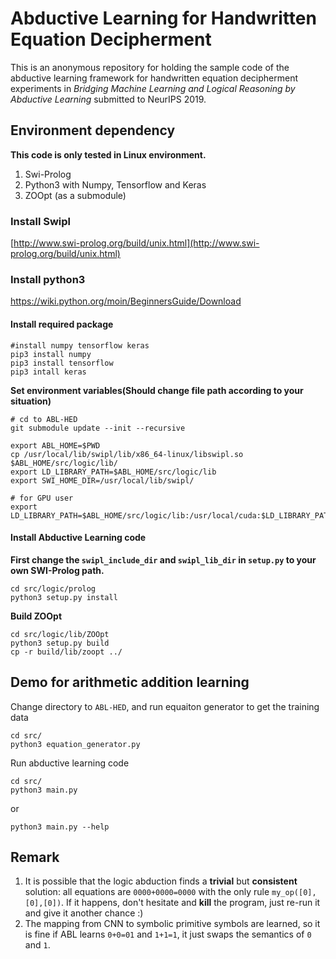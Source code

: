 # Abductive Learning for Handwritten Equation Decipherment

This is an anonymous repository for holding the sample code of the abductive
learning framework for handwritten equation decipherment experiments in
_Bridging Machine Learning and Logical Reasoning by Abductive Learning_
submitted to NeurIPS 2019.

## Environment dependency

**This code is only tested in Linux environment.**

1. Swi-Prolog
2. Python3 with Numpy, Tensorflow and Keras
3. ZOOpt (as a submodule)

### Install Swipl
[http://www.swi-prolog.org/build/unix.html](http://www.swi-prolog.org/build/unix.html)


### Install python3

<https://wiki.python.org/moin/BeginnersGuide/Download>

#### Install required package

```shell
#install numpy tensorflow keras
pip3 install numpy
pip3 install tensorflow
pip3 intall keras
```

**Set environment variables(Should change file path according to your situation)**

```Shell
# cd to ABL-HED
git submodule update --init --recursive

export ABL_HOME=$PWD
cp /usr/local/lib/swipl/lib/x86_64-linux/libswipl.so $ABL_HOME/src/logic/lib/
export LD_LIBRARY_PATH=$ABL_HOME/src/logic/lib
export SWI_HOME_DIR=/usr/local/lib/swipl/

# for GPU user
export LD_LIBRARY_PATH=$ABL_HOME/src/logic/lib:/usr/local/cuda:$LD_LIBRARY_PATH

```


#### Install Abductive Learning code

**First change the `swipl_include_dir` and `swipl_lib_dir` in `setup.py` to your own SWI-Prolog path.**

```SHell
cd src/logic/prolog
python3 setup.py install
```

**Build ZOOpt**
```SHell
cd src/logic/lib/ZOOpt
python3 setup.py build
cp -r build/lib/zoopt ../
```


## Demo for arithmetic addition learning

Change directory to `ABL-HED`, and run equaiton generator to get the training data

```
cd src/
python3 equation_generator.py
```

Run abductive learning code

```
cd src/
python3 main.py
```

or
```
python3 main.py --help
```
## Remark

1. It is possible that the logic abduction finds a __trivial__ but __consistent__
   solution: all equations are `0000+0000=0000` with the only rule
   `my_op([0],[0],[0])`. If it happens, don't hesitate and __kill__ the program, just
   re-run it and give it another chance :)
2. The mapping from CNN to symbolic primitive symbols are learned, so it is fine
   if ABL learns `0+0=01` and `1+1=1`, it just swaps the semantics of `0` and `1`.
